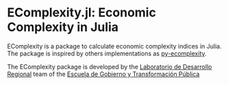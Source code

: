 # EComplexity.jl: Economic Complexity in Julia

EComplexity is a package to calculate economic complexity indices in Julia. The package is inspired by others implementations as [py-ecomplexity](https://github.com/cid-harvard/py-ecomplexity/tree/master).

The EComplexity package is developed by the [Laboratorio de Desarrollo Regional](https://egobiernoytp.tec.mx/es/investigacion/laboratorio-desarrollo-regional) team of the [Escuela de Gobierno y Transformación Pública](https://egobiernoytp.tec.mx/es) 